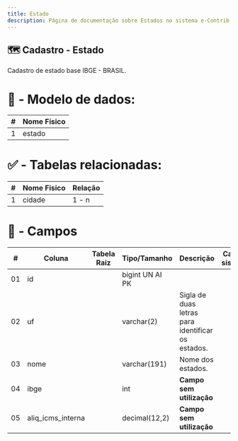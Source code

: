 ```yaml
---
title: Estado
description: Página de documentação sobre Estados no sistema e-Contrib.
---
```

## 🗺️ Cadastro - Estado
Cadastro de estado base IBGE - BRASIL.

# 🎲 - Modelo de dados:
 **\#**  |**Nome Físico**               |
---------|------------------------------|
1        | estado                       |

#
#   ✅ - Tabelas relacionadas:
 **\#**  |**Nome Fisico**               |   **Relação** |
---------|------------------------------|---------------|      
1        | cidade                       |     1 - n     |

#
# 🔢 - Campos
 **\#**  | **Coluna**                   | **Tabela Raiz**         | **Tipo/Tamanho**        | **Descrição**                                                                        | **Campo sistema**                      |
---------|------------------------------|-------------------------|-------------------------|--------------------------------------------------------------------------------------|----------------------------------------|
01       | id                           |                         | bigint UN AI PK         |                                                                                      |                                        |
02       | uf                           |                         | varchar(2)              | Sigla de duas letras para identificar os estados.                                       |                                        | 
03       | nome                         |                         | varchar(191)            | Nome dos estados.                                                                    |                                        |  
04       | ibge                         |                         | int                     | **Campo sem utilização**                                                             |                                        |
05       | aliq_icms_interna            |                         | decimal(12,2)           | **Campo sem utilização**                                                             |                                        |
